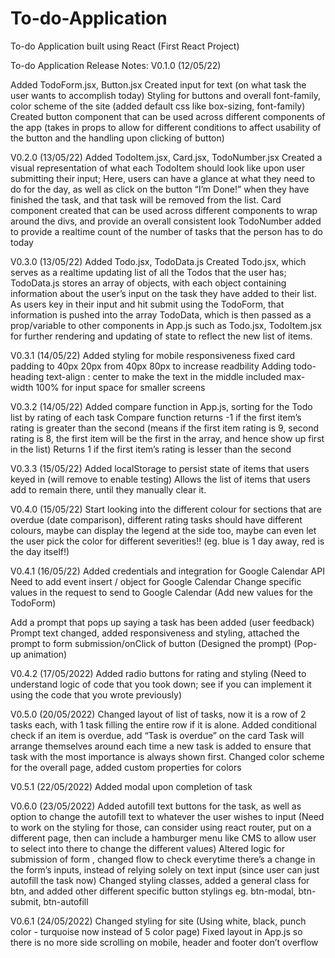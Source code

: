 # To-do-Application
To-do Application built using React
(First React Project)

To-do Application Release Notes:
V0.1.0 (12/05/22)

Added TodoForm.jsx, Button.jsx
Created input for text (on what task the user wants to accomplish today)
Styling for buttons and overall font-family, color scheme of the site (added default css like box-sizing, font-family)
Created button component that can be used across different components of the app (takes in props to allow for different conditions to affect usability of the button and the handling upon clicking of button)	

V0.2.0 (13/05/22)
Added TodoItem.jsx, Card.jsx, TodoNumber.jsx
Created a visual representation of what each TodoItem should look like upon user submitting their input; Here, users can have a glance at what they need to do for the day, as well as click on the button “I’m Done!” when they have finished the task, and that task will be removed from the list.
Card component created that can be used across different components to wrap around the divs, and provide an overall consistent look 
TodoNumber added to provide a realtime count of the number of tasks that the person has to do today

V0.3.0 (13/05/22)
Added Todo.jsx, TodoData.js
Created Todo.jsx, which serves as a realtime updating list of all the Todos that the user has; 
TodoData.js stores an array of objects, with each object containing information about the user’s input on the task they have added to their list. As users key in their input and hit submit using the TodoForm, that information is pushed into the array TodoData, which is then passed as a prop/variable to other components in App.js such as Todo.jsx, TodoItem.jsx for further rendering and updating of state to reflect the new list of items.

V0.3.1 (14/05/22)
Added styling for mobile responsiveness
fixed card padding to 40px 20px from 40px 80px to increase readbility
Adding todo-heading text-align : center to make the text in the middle
included max-width 100% for input space for smaller screens

V0.3.2 (14/05/22)
Added compare function in App.js, sorting for the Todo list by rating of each task
Compare function returns -1 if the first item’s rating is greater than the second (means if the first item rating is 9, second rating is 8, the first item will be the first in the array, and hence show up first in the list)
Returns 1 if the first item’s rating is lesser than the second

V0.3.3 (15/05/22)
Added localStorage to persist state of items that users keyed in (will remove to enable testing)
Allows the list of items that users add to remain there, until they manually clear it.


V0.4.0 (15/05/22)
Start looking into the different colour for sections that are overdue (date comparison), different rating tasks should have different colours, 
maybe can display the legend at the side too, maybe can even let the user pick the color for different severities!! (eg. blue is 1 day away, red is the day itself!)

V0.4.1 (16/05/22)
Added credentials and integration for Google Calendar API 
Need to add event insert / object for Google Calendar
Change specific values in the request to send to Google Calendar
(Add new values for the TodoForm)

Add a prompt that pops up saying a task has been added (user feedback)
Prompt text changed, added responsiveness and styling, attached the prompt to form submission/onClick of button
(Designed the prompt)
(Pop-up animation)

V0.4.2 (17/05/2022)
Added radio buttons for rating and styling
(Need to understand logic of code that you took down; see if you can implement it using the code that you wrote previously)

V0.5.0 (20/05/2022)
Changed layout of list of tasks, now it is a row of 2 tasks each, with 1 task filling the entire row if it is alone.
Added conditional check if an item is overdue, add “Task is overdue” on the card
Task will arrange themselves around each time a new task is added to ensure that task with the most importance is always shown first.
Changed color scheme for the overall page, added custom properties for colors

V0.5.1 (22/05/2022)
Added modal upon completion of task

V0.6.0 (23/05/2022)
Added autofill text buttons for the task, as well as option to change the autofill text to whatever the user wishes to input
(Need to work on the styling for those, can consider using react router, put on a different page, then can include a hamburger menu like CMS to allow user to select into there to change the different values)
Altered logic for submission of form , changed flow to check everytime there’s a change in the form’s inputs, instead of relying solely on text input (since user can just autofill the task now)
Changed styling classes, added a general class for btn, and added other different specific button stylings eg. btn-modal, btn-submit, btn-autofill

V0.6.1 (24/05/2022)
Changed styling for site (Using white, black, punch color - turquoise now instead of 5 color page)
Fixed layout in App.js so there is no more side scrolling on mobile, header and footer don’t overflow
